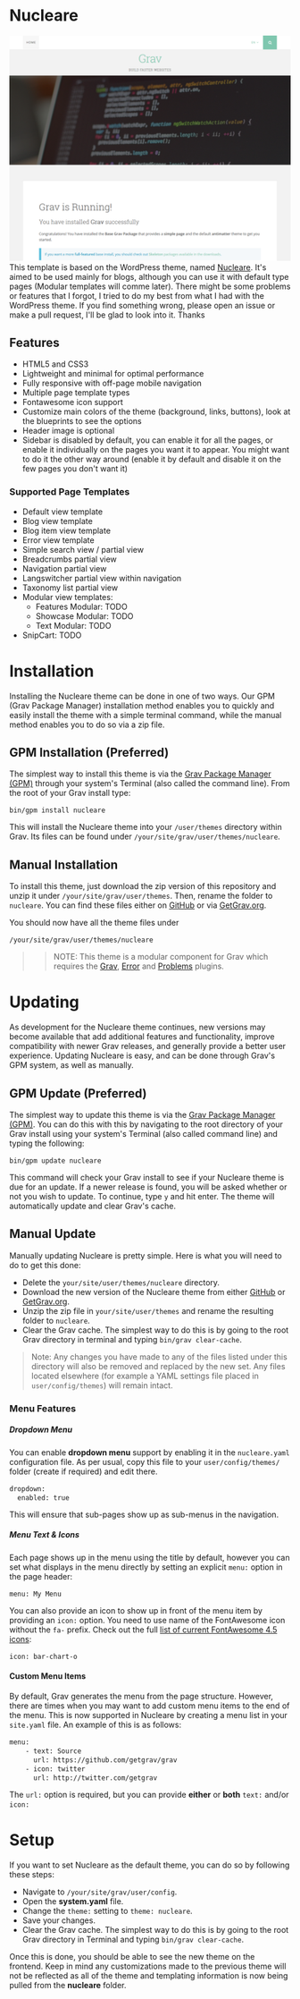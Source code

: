 # Nucleare

![Nucleare](assets/readme_1.png)
This template is based on the WordPress theme, named [Nucleare](https://wordpress.com/themes/nucleare/).
It's aimed to be used mainly for blogs, although you can use it with default type pages (Modular templates will comme later).
There might be some problems or features that I forgot, I tried to do my best from what I had with the WordPress theme. If you find something wrong, please open an issue or make a pull request, I'll be glad to look into it. Thanks

## Features

* HTML5 and CSS3
* Lightweight and minimal for optimal performance
* Fully responsive with off-page mobile navigation
* Multiple page template types
* Fontawesome icon support
* Customize main colors of the theme (background, links, buttons), look at the blueprints to see the options
* Header image is optional
* Sidebar is disabled by default, you can enable it for all the pages, or enable it individually on the pages you want it to appear. You might want to do it the other way around (enable it by default and disable it on the few pages you don't want it)

### Supported Page Templates

* Default view template
* Blog view template
* Blog item view template
* Error view template
* Simple search view / partial view
* Breadcrumbs partial view
* Navigation partial view
* Langswitcher partial view within navigation
* Taxonomy list partial view
* Modular view templates:
  * Features Modular: TODO
  * Showcase Modular: TODO
  * Text Modular: TODO
* SnipCart: TODO

# Installation

Installing the Nucleare theme can be done in one of two ways. Our GPM (Grav Package Manager) installation method enables you to quickly and easily install the theme with a simple terminal command, while the manual method enables you to do so via a zip file. 


## GPM Installation (Preferred)

The simplest way to install this theme is via the [Grav Package Manager (GPM)](http://learn.getgrav.org/advanced/grav-gpm) through your system's Terminal (also called the command line).  From the root of your Grav install type:

    bin/gpm install nucleare

This will install the Nucleare theme into your `/user/themes` directory within Grav. Its files can be found under `/your/site/grav/user/themes/nucleare`.

## Manual Installation

To install this theme, just download the zip version of this repository and unzip it under `/your/site/grav/user/themes`. Then, rename the folder to `nucleare`. You can find these files either on [GitHub](https://github.com/birssan/grav-theme-nucleare) or via [GetGrav.org](http://getgrav.org/downloads/themes).

You should now have all the theme files under

    /your/site/grav/user/themes/nucleare

>> NOTE: This theme is a modular component for Grav which requires the [Grav](http://github.com/getgrav/grav), [Error](https://github.com/getgrav/grav-theme-error) and [Problems](https://github.com/getgrav/grav-plugin-problems) plugins.

# Updating

As development for the Nucleare theme continues, new versions may become available that add additional features and functionality, improve compatibility with newer Grav releases, and generally provide a better user experience. Updating Nucleare is easy, and can be done through Grav's GPM system, as well as manually.

## GPM Update (Preferred)

The simplest way to update this theme is via the [Grav Package Manager (GPM)](http://learn.getgrav.org/advanced/grav-gpm). You can do this with this by navigating to the root directory of your Grav install using your system's Terminal (also called command line) and typing the following:

    bin/gpm update nucleare

This command will check your Grav install to see if your Nucleare theme is due for an update. If a newer release is found, you will be asked whether or not you wish to update. To continue, type `y` and hit enter. The theme will automatically update and clear Grav's cache.

## Manual Update

Manually updating Nucleare is pretty simple. Here is what you will need to do to get this done:

* Delete the `your/site/user/themes/nucleare` directory.
* Download the new version of the Nucleare theme from either [GitHub](https://github.com/birssan/grav-plugin-nucleare) or [GetGrav.org](http://getgrav.org/downloads/themes#extras).
* Unzip the zip file in `your/site/user/themes` and rename the resulting folder to `nucleare`.
* Clear the Grav cache. The simplest way to do this is by going to the root Grav directory in terminal and typing `bin/grav clear-cache`.

> Note: Any changes you have made to any of the files listed under this directory will also be removed and replaced by the new set. Any files located elsewhere (for example a YAML settings file placed in `user/config/themes`) will remain intact.


### Menu Features

##### Dropdown Menu

You can enable **dropdown menu** support by enabling it in the `nucleare.yaml` configuration file. As per usual, copy this file to your `user/config/themes/` folder (create if required) and edit there.

```
dropdown:
  enabled: true
```

This will ensure that sub-pages show up as sub-menus in the navigation.

##### Menu Text & Icons

Each page shows up in the menu using the title by default, however you can set what displays in the menu directly by setting an explicit `menu:` option in the page header:

```
menu: My Menu
```

You can also provide an icon to show up in front of the menu item by providing an `icon:` option.  You need to use name of the FontAwesome icon without the `fa-` prefix.  Check out the full [list of current FontAwesome 4.5 icons](http://fortawesome.github.io/Font-Awesome/icons/):

```
icon: bar-chart-o
```

#### Custom Menu Items

By default, Grav generates the menu from the page structure.  However, there are times when you may want to add custom menu items to the end of the menu.  This is now supported in Nucleare by creating a menu list in your `site.yaml` file.  An example of this is as follows:

```
menu:
    - text: Source
      url: https://github.com/getgrav/grav
    - icon: twitter
      url: http://twitter.com/getgrav
```

The `url:` option is required, but you can provide **either** or **both** `text:` and/or `icon:`

# Setup

If you want to set Nucleare as the default theme, you can do so by following these steps:

* Navigate to `/your/site/grav/user/config`.
* Open the **system.yaml** file.
* Change the `theme:` setting to `theme: nucleare`.
* Save your changes.
* Clear the Grav cache. The simplest way to do this is by going to the root Grav directory in Terminal and typing `bin/grav clear-cache`.

Once this is done, you should be able to see the new theme on the frontend. Keep in mind any customizations made to the previous theme will not be reflected as all of the theme and templating information is now being pulled from the **nucleare** folder.
